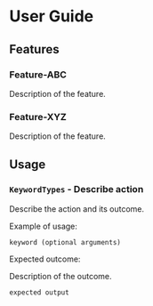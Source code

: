 # User Guide

## Features 

### Feature-ABC

Description of the feature.

### Feature-XYZ

Description of the feature.

## Usage

### `KeywordTypes` - Describe action

Describe the action and its outcome.

Example of usage: 

`keyword (optional arguments)`

Expected outcome:

Description of the outcome.

```
expected output
```
